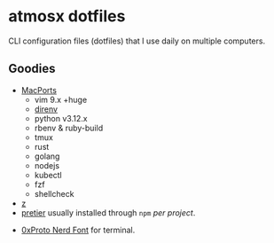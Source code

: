 # atmosx dotfiles

CLI configuration files (dotfiles) that I use daily on multiple computers.

## Goodies

- [MacPorts](https://www.macports.org/)
    - vim 9.x +huge
    - [direnv](https://direnv.net/)
    - python v3.12.x
    - rbenv & ruby-build
    - tmux
    - rust
    - golang
    - nodejs
    - kubectl
    - fzf
    - shellcheck
- [z](https://github.com/rupa/z)
- [pretier](https://prettier.io/) usually installed through `npm` _per project_.
* [0xProto Nerd Font](https://www.nerdfonts.com/font-downloads) for terminal.
